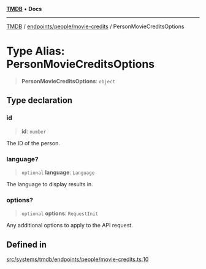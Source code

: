 [**TMDB**](../../../../README.md) • **Docs**

***

[TMDB](../../../../README.md) / [endpoints/people/movie-credits](../README.md) / PersonMovieCreditsOptions

# Type Alias: PersonMovieCreditsOptions

> **PersonMovieCreditsOptions**: `object`

## Type declaration

### id

> **id**: `number`

The ID of the person.

### language?

> `optional` **language**: `Language`

The language to display results in.

### options?

> `optional` **options**: `RequestInit`

Any additional options to apply to the API request.

## Defined in

[src/systems/tmdb/endpoints/people/movie-credits.ts:10](https://github.com/Norviah/media-hub/blob/b0accce5c447ccf1a18696f3cb0baef1f5bd16be/src/systems/tmdb/endpoints/people/movie-credits.ts#L10)
